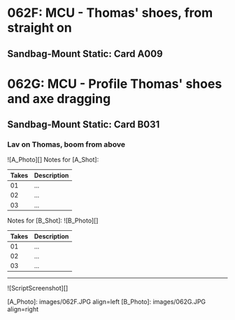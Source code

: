 # 062F: MCU - Thomas' shoes, from straight on
## Sandbag-Mount Static: Card A009

# 062G: MCU - Profile Thomas' shoes and axe dragging
## Sandbag-Mount Static: Card B031

### Lav on Thomas, boom from above

![A_Photo][]
Notes for [A_Shot]: 

| Takes | Description |
|:---|:----|
| 01 | ... |
| 02 | ... |
| 03 | ... |

Notes for [B_Shot]: 
![B_Photo][]

| Takes | Description |
|:---|:----|
| 01 | ... |
| 02 | ... |
| 03 | ... |

----

![ScriptScreenshot][]


[A_Photo]:  images/062F.JPG align=left
[B_Photo]:  images/062G.JPG align=right
